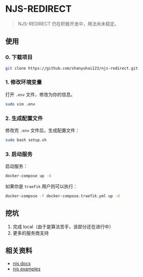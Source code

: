 # NJS-REDIRECT

> NJS-REDIRECT 仍在积极开发中，用法尚未稳定。



## 使用

### 0. 下载项目

```bash
git clone https://github.com/shanyuhai123/njs-redirect.git
```

### 1. 修改环境变量

打开 `.env` 文件，修改为你的信息。

```bash
sudo vim .env
```

### 2. 生成配置文件

修改完 `.env` 文件后，生成配置文件：

```bash
sudo bash setup.sh
```

### 3. 启动服务

启动服务：

```bash
docker-compose up -d
```

如果你是 `traefik` 用户则可以执行：

```bash
docker-compose -f docker-compose.traefik.yml up -d
```



## 挖坑

1. 完成 local（由于是算法苦手，该部分还在进行中）
2. 更多的服务商支持



## 相关资料

+ [njs docs](http://nginx.org/en/docs/njs/)
+ [njs examples](http://nginx.org/en/docs/njs/examples.html)
